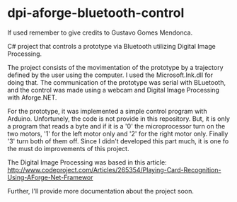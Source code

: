 dpi-aforge-bluetooth-control
============================

If used remember to give credits to Gustavo Gomes Mendonca.

C# project that controls a prototype via Bluetooth utilizing Digital Image Processing.

The project consists of the movimentation of the prototype by a trajectory defined
by the user using the computer. I used the Microsoft.Ink.dll for doing that.
The communication of the prototype was serial with BLuetooth, and the control was made
using a webcam and Digital Image Processing with Aforge.NET.

For the prototype, it was implemented a simple control program with Arduino. Unfortunely,
the code is not provide in this repository. But, it is only a program that reads a byte
and if it is a '0' the microprocessor turn on the two motors, '1' for the left motor only
and '2' for the right motor only. Finally '3' turn both of them off. Since I didn't
developed this part much, it is one fo the must do improvements of this project.

The Digital Image Processing was based in this article:
http://www.codeproject.com/Articles/265354/Playing-Card-Recognition-Using-AForge-Net-Framewor

Further, I'll provide more documentation about the project soon.